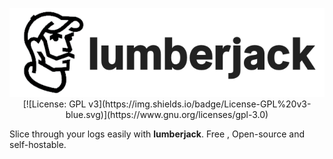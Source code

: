<p align="center">
<img src="./assets/lumber.png"/>
[![License: GPL v3](https://img.shields.io/badge/License-GPL%20v3-blue.svg)](https://www.gnu.org/licenses/gpl-3.0)
</p>


Slice through your logs easily with **lumberjack**. Free , Open-source and self-hostable.




